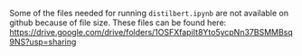 Some of the files needed for running `distilbert.ipynb` are not available on github because of file size. These files can be found here: https://drive.google.com/drive/folders/1OSFXfapiIt8Yto5ycpNn37BSMMBsq9NS?usp=sharing
